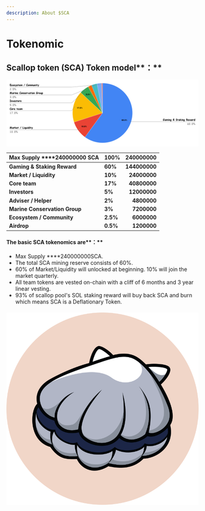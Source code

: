 ```yaml
---
description: About $SCA
---
```


# Tokenomic

## **Scallop** token **\(SCA\)** Token model**：**

![](../.gitbook/assets/chart.png)

| Max Supply ****240000000 **SCA** | **100%** | 240000000 |
| :--- | :--- | ---: |
| **Gaming & Staking Reward** | **60%** | **144000000** |
| **Market / Liquidity** | **10%** | **24000000** |
| **Core team**  | **17%** | **40800000** |
| **Investors** | **5%** | **12000000** |
| **Adviser / Helper** | **2%** | **4800000** |
| **Marine Conservation Group** | **3%** | **7200000** |
| **Ecosystem / Community** | **2.5%** | **6000000** |
| **Airdrop** | **0.5%** | **1200000** |



#### The basic SCA tokenomics are**：**

* Max Supply ****240000000SCA.
* The total SCA mining reserve consists of 60%.
* 60% of Market/Liquidity will unlocked at beginning. 10% will join the market quarterly. 
* All team tokens are vested on-chain with a cliff of 6 months and 3 year linear vesting.
* 93% of scallop pool's SOL staking reward will buy back SCA and burn which means SCA is a Deflationary Token.

#### 

![](../.gitbook/assets/scallop.svg)



#### 

